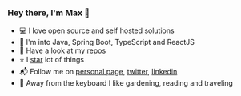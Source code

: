 ### Hey there, I'm Max 👋

* 💻 I love open source and self hosted solutions
* 🔭 I'm into Java, Spring Boot, TypeScript and ReactJS
* 🎁 Have a look at my [repos](https://github.com/MDeLuise?tab=repositories)
* ⭐️ I [star](https://github.com/MDeLuise?tab=stars) lot of things
* 📬 Follow me on [personal page](https://massimilianodeluise.com), [twitter](https://twitter.com/MsDeLuise), [linkedin](https://www.linkedin.com/in/massimiliano-de-luise-370464209)
* 🌱 Away from the keyboard I like gardening, reading and traveling

